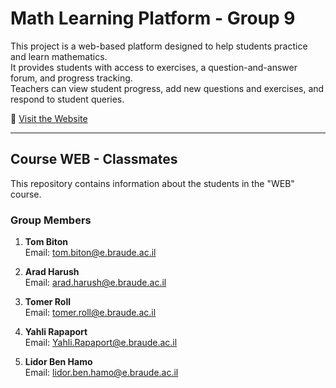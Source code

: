 # Math Learning Platform - Group 9

This project is a web-based platform designed to help students practice and learn mathematics.  
It provides students with access to exercises, a question-and-answer forum, and progress tracking.  
Teachers can view student progress, add new questions and exercises, and respond to student queries.

🔗 [Visit the Website](https://web-team-ten.vercel.app/login)

---

## Course WEB - Classmates

This repository contains information about the students in the "WEB" course.

### Group Members

1. **Tom Biton**  
   Email: [tom.biton@e.braude.ac.il](mailto:tom.biton@e.braude.ac.il)

2. **Arad Harush**  
   Email: [arad.harush@e.braude.ac.il](mailto:arad.harush@e.braude.ac.il)

3. **Tomer Roll**  
   Email: [tomer.roll@e.braude.ac.il](mailto:maya.golan@e.braude.ac.il)

4. **Yahli Rapaport**  
   Email: [Yahli.Rapaport@e.braude.ac.il](mailto:Yahli.Rapaport@e.braude.ac.il)

5. **Lidor Ben Hamo**  
   Email: [lidor.ben.hamo@e.braude.ac.il](mailto:lidor.ben.hamo@e.braude.ac.il)
